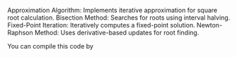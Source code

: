 Approximation Algorithm: Implements iterative approximation for square root calculation.
Bisection Method: Searches for roots using interval halving.
Fixed-Point Iteration: Iteratively computes a fixed-point solution.
Newton-Raphson Method: Uses derivative-based updates for root finding.

You can compile this code by 
